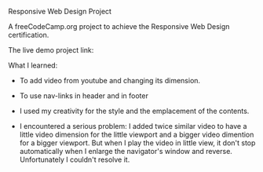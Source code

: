 Responsive Web Design Project

A freeCodeCamp.org project to achieve the Responsive Web Design certification.

The live demo project link:



What I learned:

- To add video from youtube and changing its dimension.

- To use nav-links in header and in footer

- I used my creativity for the style and the emplacement of the contents. 

- I encountered a serious problem: 
    I added twice similar video to have a little video dimension for the little viewport and a bigger video dimention for a bigger viewport.
    But when I play the video in little view, it don't stop automatically when I enlarge the navigator's window and reverse.
    Unfortunately I couldn't resolve it.